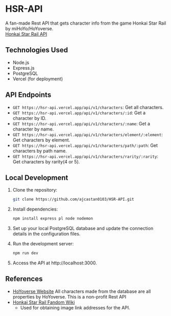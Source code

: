 # HSR-API
A fan-made Rest API that gets character info from the game Honkai Star Rail by miHoYo/HoYoverse. </br>
<a href="https://hsr-api.vercel.app/api/v1/characters" target="_blank">Honkai Star Rail API</a> <br />

## Technologies Used

- Node.js
- Express.js
- PostgreSQL
- Vercel (for deployment)

## API Endpoints

- `GET https://hsr-api.vercel.app/api/v1/characters`: Get all characters.
- `GET https://hsr-api.vercel.app/api/v1/characters/:id`: Get a character by ID.
- `GET https://hsr-api.vercel.app/api/v1/characters/:name`: Get a character by name.
- `GET https://hsr-api.vercel.app/api/v1/characters/element/:element`: Get characters by element.
- `GET https://hsr-api.vercel.app/api/v1/characters/path/:path`: Get characters by path name.
- `GET https://hsr-api.vercel.app/api/v1/characters/rarity/:rarity`: Get characters by rarity(4 or 5).
  
## Local Development

1. Clone the repository:

   ```bash
   git clone https://github.com/ajcastan0103/HSR-API.git

2. Install dependencies:
   ```bash
   npm install express pl node nodemon

3. Set up your local PostgreSQL database and update the connection details in the configuration files.

4. Run the development server:
   ```bash
   npm run dev
   
5. Access the API at http://localhost:3000.

## References
- [HoYoverse Website](https://www.hoyoverse.com/en-us) All characters made from the database are all properties by HoYoverse. This is a non-profit Rest API
- [Honkai Star Rail Fandom Wiki](https://honkai-star-rail.fandom.com/wiki)
  - Used for obtaining image link addresses for the API. 


